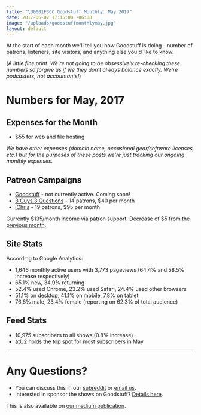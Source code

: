 ```yaml
---
title: "\U0001F3CC Goodstuff Monthly: May 2017"
date: 2017-06-02 17:15:00 -06:00
image: "/uploads/goodstuffmonthlymay.jpg"
layout: default
---
```


At the start of each month we'll tell you how Goodstuff is doing - number of patrons, listeners, site visitors, and anything else you'd like to know.

(*A little fine print: We're not going to be obsessively re-checking these numbers so forgive us if we they don't always balance exactly. We're podcasters, not accountants!*)

# Numbers for May, 2017

## Expenses for the Month
* $55 for web and file hosting

*We have other expenses (domain name, occasional gear/software licenses, etc.) but for the purposes of these posts we're just tracking our ongoing monthly expenses.*

## Patreon Campaigns
* [Goodstuff](https://www.patreon.com/goodstuff) - not currently active. Coming soon!
* [3 Guys 3 Questions](https://www.patreon.com/3g3q) - 14 patrons, $40 per month
* [iChris](https://www.patreon.com/ichris) - 19 patrons, $95 per month

Currently $135/month income via patron support. Decrease of $5 from the [previous month](https://goodstuff.network/2017/04/07/goodstuff-monthly-april-2017/).

## Site Stats
According to Google Analytics:

* 1,646 monthly active users with 3,773 pageviews (64.4% and 58.5% increase respectively)
* 65.1% new, 34.9% returning
* 52.4% used Chrome, 23.2% used Safari, 24.4% used other browsers
* 51.1% on desktop, 41.1% on mobile, 7.8% on tablet
* 76.6% male, 23.4% female (reporting on 62.3% of total audience)

## Feed Stats
* 10,975 subscribers to all shows (0.8% increase)
* [atU2](/atu2/) holds the top spot for most subscribers in May

***

# Any Questions?
* You can discuss this in our [subreddit](https://www.reddit.com/r/Goodstuff_fm/comments/6h0fk5/goodstuff_monthly_may_2017_edition/) or <a href="mailto:contact@goodstuff.network">email us</a>.
* Interested in sponsor the shows on Goodstuff? [Details here](https://goodstuff.network/advertise/).

This is also available on [our medium publication](https://medium.com/goodstuff-fm).
